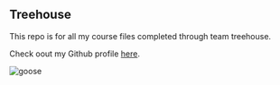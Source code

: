 ## Treehouse

This repo is for all my course files completed through team treehouse.

Check oout my Github profile [here](https://github.com/Tim-Fili).

![goose](https://user-images.githubusercontent.com/84422023/120083752-f00edd00-c098-11eb-9341-391aff79cd20.jpeg)
